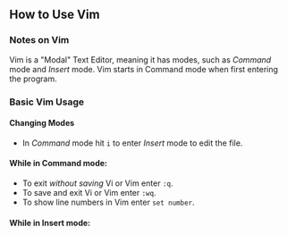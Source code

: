 ## How to Use Vim

### Notes on Vim

Vim is a "Modal" Text Editor, meaning it has modes, such as *Command* mode and *Insert* mode. Vim starts in Command mode when first entering the program.

### Basic Vim Usage

#### Changing Modes

* In *Command* mode hit `i` to enter *Insert* mode to edit the file.

#### While in Command mode:

* To exit *without saving* Vi or Vim enter `:q`.
* To save and exit Vi or Vim enter `:wq`.
* To show line numbers in Vim enter `set number`.

#### While in Insert mode:
